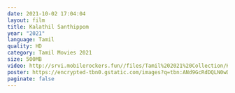 ```yaml
---
date: 2021-10-02 17:04:04
layout: film
title: Kalathil Santhippom
year: "2021"
language: Tamil
quality: HD
category: Tamil Movies 2021
size: 500MB
video: http://srvi.mobilerockers.fun//files/Tamil%202021%20Collection/Kalathil%20Santhippom%20(2021)/Kalathil%20Santhippom%20(2021)%20Full%20Movies/Kalathil%20Santhippom%20(2021)%20HDRip/Kalathil%20Santhippom%20(2021)%20HDRip%20Single%20Part.mp4
poster: https://encrypted-tbn0.gstatic.com/images?q=tbn:ANd9GcRdDQLN0wD5xrtIC2HzHe6K50Dmg391S54gew&usqp=CAU
paginate: false
---
```

